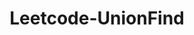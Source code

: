 ---
layout: posts_by_category
categories: Leetcode-UnionFind
title: Leetcode-UnionFind
permalink: /category/Leetcode-UnionFind
---